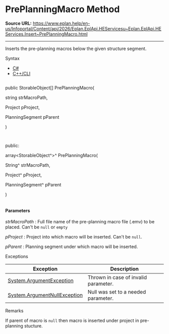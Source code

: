# PrePlanningMacro Method

**Source URL:** https://www.eplan.help/en-us/Infoportal/Content/api/2026/Eplan.EplApi.HEServicesu~Eplan.EplApi.HEServices.Insert~PrePlanningMacro.html

---

Inserts the pre-planning macros below the given structure segment.

Syntax

- [C#](#i-syntax-CS)
- [C++/CLI](#i-syntax-CPP2005)

```
```
public StorableObject[] PrePlanningMacro( 

   string strMacroPath,

   Project pProject,

   PlanningSegment pParent

)
```
```

```
```
public:

array<StorableObject^>^ PrePlanningMacro( 

   String^ strMacroPath,

   Project^ pProject,

   PlanningSegment^ pParent

)
```
```

#### Parameters

*strMacroPath*
:   Full file name of the pre-planning macro file (.emv) to be placed. Can't be `null` or `empty`

*pProject*
:   Project into which macro will be inserted. Can't be `null`.

*pParent*
:   Planning segment under which macro will be inserted.

Exceptions

| Exception | Description |
| --- | --- |
| [System.ArgumentException](#) | Thrown in case of invalid parameter. |
| [System.ArgumentNullException](#) | Null was set to a needed parameter. |

Remarks

If parent of macro is `null` then macro is inserted under project in pre-planning stucture.
